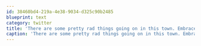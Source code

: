 ```yaml
---
id: 38460bd4-219a-4e38-9034-d325c90b2485
blueprint: text
category: twitter
title: 'There are some pretty rad things going on in this town. Embrace and encourage them, lest they fade away.'
caption: 'There are some pretty rad things going on in this town. Embrace and encourage them, lest they fade away.'
---
```

